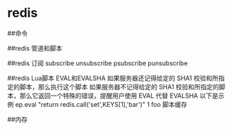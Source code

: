 # **redis**
[官网]:http://www.redis.cn/documentation.html
##命令

##redis 管道和脚本

##redis 订阅
subscribe
unsubscribe
psubscribe 
punsubscribe

##redis Lua脚本
EVAL和EVALSHA
如果服务器还记得给定的 SHA1 校验和所指定的脚本，那么执行这个脚本 如果服务器不记得给定的 SHA1 校验和所指定的脚本，那么它返回一个特殊的错误，提醒用户使用 EVAL 代替 EVALSHA 以下是示例
ep.eval "return redis.call('set',KEYS[1],'bar')" 1 foo
脚本缓存

##内存
